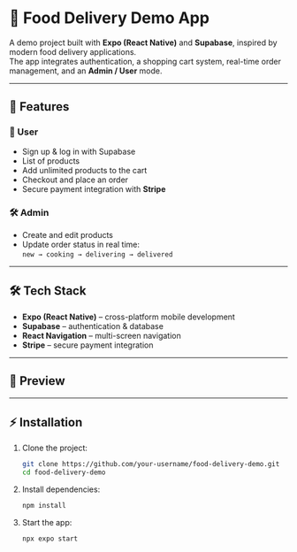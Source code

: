 # 🍔 Food Delivery Demo App  

A demo project built with **Expo (React Native)** and **Supabase**, inspired by modern food delivery applications.  
The app integrates authentication, a shopping cart system, real-time order management, and an **Admin / User** mode.  

---

## 🚀 Features  

### 👤 User  
- Sign up & log in with Supabase  
- List of products  
- Add unlimited products to the cart  
- Checkout and place an order  
- Secure payment integration with **Stripe**  

### 🛠️ Admin  
- Create and edit products  
- Update order status in real time:  
  `new → cooking → delivering → delivered`  

---

## 🛠️ Tech Stack  
- **Expo (React Native)** – cross-platform mobile development  
- **Supabase** – authentication & database  
- **React Navigation** – multi-screen navigation  
- **Stripe** – secure payment integration  

---

## 📸 Preview  


---

## ⚡ Installation  

1. Clone the project:
   ```bash
   git clone https://github.com/your-username/food-delivery-demo.git
   cd food-delivery-demo

2. Install dependencies:
   ```bash
   npm install

4. Start the app:
   ```bash
   npx expo start
